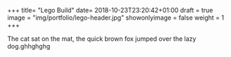 +++
title= "Lego Build"
date= 2018-10-23T23:20:42+01:00
draft = true
image = "img/portfolio/lego-header.jpg"
showonlyimage = false
weight = 1
+++

The cat sat on the mat, the quick brown fox jumped over the lazy dog.ghhghghg